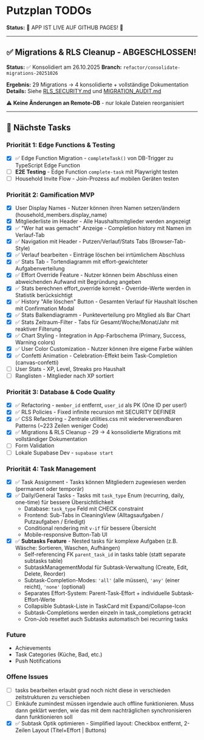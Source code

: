 # Putzplan TODOs

**Status:** 🎉 APP IST LIVE AUF GITHUB PAGES! 🎉

---

## ✅ Migrations & RLS Cleanup - ABGESCHLOSSEN!

**Status:** ✅ Konsolidiert am 26.10.2025
**Branch:** `refactor/consolidate-migrations-20251026`

**Ergebnis:** 29 Migrations → 4 konsolidierte + vollständige Dokumentation
**Details:** Siehe [RLS_SECURITY.md](putzplan_vue/supabase/RLS_SECURITY.md) und [MIGRATION_AUDIT.md](putzplan_vue/supabase/MIGRATION_AUDIT.md)

⚠️ **Keine Änderungen an Remote-DB** - nur lokale Dateien reorganisiert

---

## 🚀 Nächste Tasks

### Priorität 1: Edge Functions & Testing
- [x] ✅ Edge Function Migration - `completeTask()` von DB-Trigger zu TypeScript Edge Function
- [ ] **E2E Testing** - Edge Function `complete-task` mit Playwright testen
- [ ] Household Invite Flow - Join-Prozess auf mobilen Geräten testen

### Priorität 2: Gamification MVP
- [x] User Display Names - Nutzer können ihren Namen setzen/ändern (household_members.display_name)
- [x] Mitgliederliste im Header - Alle Haushaltsmitglieder werden angezeigt
- [x] ✅ "Wer hat was gemacht" Anzeige - Completion history mit Namen im Verlauf-Tab
- [x] ✅ Navigation mit Header - Putzen/Verlauf/Stats Tabs (Browser-Tab-Style)
- [x] ✅ Verlauf bearbeiten - Einträge löschen bei irrtümlichem Abschluss
- [x] ✅ Stats Tab - Tortendiagramm mit effort-gewichteter Aufgabenverteilung
- [x] ✅ Effort Override Feature - Nutzer können beim Abschluss einen abweichenden Aufwand mit Begründung angeben
- [x] ✅ Stats berechnen effort_override korrekt - Override-Werte werden in Statistik berücksichtigt
- [x] ✅ History "Alle löschen" Button - Gesamten Verlauf für Haushalt löschen mit Confirmation Modal
- [x] ✅ Stats Balkendiagramm - Punkteverteilung pro Mitglied als Bar Chart
- [x] ✅ Stats Zeitraum-Filter - Tabs für Gesamt/Woche/Monat/Jahr mit reaktiver Filterung
- [x] ✅ Chart Styling - Integration in App-Farbschema (Primary, Success, Warning colors)
- [x] ✅ User Color Customization - Nutzer können ihre eigene Farbe wählen
- [x] ✅ Confetti Animation - Celebration-Effekt beim Task-Completion (canvas-confetti)
- [ ] User Stats - XP, Level, Streaks pro Haushalt
- [ ] Ranglisten - Mitglieder nach XP sortiert

### Priorität 3: Database & Code Quality
- [x] ✅ Refactoring - `member_id` entfernt, `user_id` als PK (One ID per user!)
- [x] ✅ RLS Policies - Fixed infinite recursion mit SECURITY DEFINER
- [x] ✅ CSS Refactoring - Zentrale utilities.css mit wiederverwendbaren Patterns (~223 Zeilen weniger Code)
- [x] ✅ Migrations & RLS Cleanup - 29 → 4 konsolidierte Migrations mit vollständiger Dokumentation
- [ ] Form Validation
- [ ] Lokale Supabase Dev - `supabase start`

### Priorität 4: Task Management
- [x] ✅ Task Assignment - Tasks können Mitgliedern zugewiesen werden (permanent oder temporär)
- [x] ✅ Daily/General Tasks - Tasks mit `task_type` Enum (recurring, daily, one-time) für bessere Übersichtlichkeit
  - Database: `task_type` Feld mit CHECK constraint
  - Frontend: Sub-Tabs in CleaningView (Alltagsaufgaben / Putzaufgaben / Erledigt)
  - Conditional rendering mit `v-if` für bessere Übersicht
  - Mobile-responsive Button-Tab UI
- [x] ✅ **Subtasks Feature** - Nested tasks für komplexe Aufgaben (z.B. Wäsche: Sortieren, Waschen, Aufhängen)
  - Self-referencing FK `parent_task_id` in tasks table (statt separate subtasks table)
  - SubtaskManagementModal für Subtask-Verwaltung (Create, Edit, Delete, Reorder)
  - Subtask-Completion-Modes: `'all'` (alle müssen), `'any'` (einer reicht), `'none'` (optional)
  - Separates Effort-System: Parent-Task-Effort + individuelle Subtask-Effort-Werte
  - Collapsible Subtask-Liste in TaskCard mit Expand/Collapse-Icon
  - Subtask-Completions werden einzeln in task_completions getrackt
  - Cron-Job resettet auch Subtasks automatisch bei recurring tasks

### Future
- Achievements
- Task Categories (Küche, Bad, etc.)
- Push Notifications


### Offene Issues
- [ ] tasks bearbeiten erlaubt grad noch nicht diese in verschieden zeitstrukturen zu verschieben
- [ ] Einkäufe zumindest müssen irgendwie auch offline funktionieren. Muss dann geklärt werden, wie das mit dem nachträglichen synchronisieren dann funktionieren soll
- [x] ✅ Subtask Optik optimieren - Simplified layout: Checkbox entfernt, 2-Zeilen Layout (Titel+Effort | Buttons)
